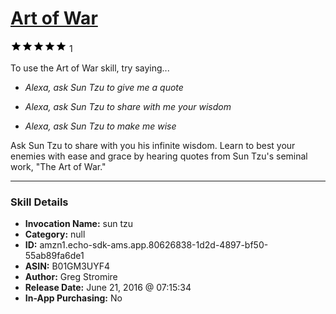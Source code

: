 # [Art of War](http://alexa.amazon.com/#skills/amzn1.echo-sdk-ams.app.80626838-1d2d-4897-bf50-55ab89fa6de1)
![5 stars](../../images/ic_star_black_18dp_1x.png)![5 stars](../../images/ic_star_black_18dp_1x.png)![5 stars](../../images/ic_star_black_18dp_1x.png)![5 stars](../../images/ic_star_black_18dp_1x.png)![5 stars](../../images/ic_star_black_18dp_1x.png) 1

To use the Art of War skill, try saying...

* *Alexa, ask Sun Tzu to give me a quote*

* *Alexa, ask Sun Tzu to share with me your wisdom*

* *Alexa, ask Sun Tzu to make me wise*

Ask Sun Tzu to share with you his infinite wisdom. Learn to best your enemies with ease and grace by hearing quotes from Sun Tzu's seminal work, "The Art of War."

***

### Skill Details

* **Invocation Name:** sun tzu
* **Category:** null
* **ID:** amzn1.echo-sdk-ams.app.80626838-1d2d-4897-bf50-55ab89fa6de1
* **ASIN:** B01GM3UYF4
* **Author:** Greg Stromire
* **Release Date:** June 21, 2016 @ 07:15:34
* **In-App Purchasing:** No
